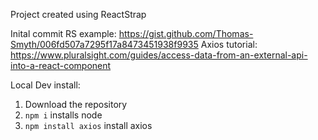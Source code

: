 Project created using ReactStrap

Inital commit RS example: https://gist.github.com/Thomas-Smyth/006fd507a7295f17a8473451938f9935
Axios tutorial: https://www.pluralsight.com/guides/access-data-from-an-external-api-into-a-react-component


Local Dev install: 

1. Download the repository
2. `npm i` installs node 
3. `npm install axios` install axios